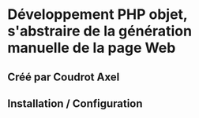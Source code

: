 # Développement PHP objet, s'abstraire de la génération manuelle de la page Web
##  Créé par Coudrot Axel
## Installation / Configuration
